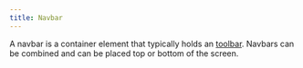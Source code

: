 ```yaml
---
title: Navbar
---
```


A navbar is a container element that typically holds an <a href="/components/c-toolbar.html">toolbar</a>. Navbars can be combined and can be placed top or bottom of the screen.
